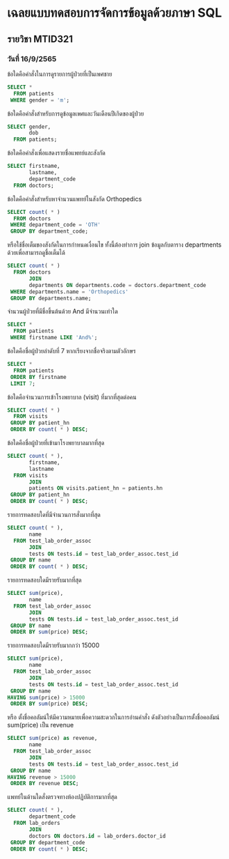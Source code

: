 # เฉลยแบบทดสอบการจัดการข้อมูลด้วยภาษา SQL
## รายวิชา MTID321
### วันที่ 16/9/2565


ข้อใดคือคำสั่งในการดูรายการผู้ป่วยที่เป็นเพศชาย

```SQL
SELECT *
  FROM patients
 WHERE gender = 'm';
 ```

ข้อใดคือคำสั่งสำหรับการดูข้อมูลเพศและวันเดือนปีเกิดของผู้ป่วย

```SQL
SELECT gender,
       dob
  FROM patients;
```

ข้อใดคือคำสั่งเพื่อแสดงรายชื่อแพทย์และสังกัด

```SQL
SELECT firstname,
       lastname,
       department_code
  FROM doctors;
```

ข้อใดคือคำสั่งสำหรับหาจำนวนแพทย์ในสังกัด Orthopedics

```SQL
SELECT count( * ) 
  FROM doctors
 WHERE department_code = 'OTH'
 GROUP BY department_code;
```

หรือใช้ชื่อเต็มของสังกัดในการกำหนดเงื่อนไข ทั้งนี้ต้องทำการ join ข้อมูลกับตาราง departments ด้วยเพื่อสามารถดูชื่อเต็มได้

```SQL
SELECT count( * ) 
  FROM doctors
       JOIN
       departments ON departments.code = doctors.department_code
 WHERE departments.name = 'Orthopedics'
 GROUP BY departments.name;
```


จำนวนผู้ป่วยที่มีชื่อขึ้นต้นด้วย And มีจำนวนเท่าใด

```SQL
SELECT *
  FROM patients
 WHERE firstname LIKE 'And%';
```

ข้อใดคือชื่อผู้ป่วยลำดับที่ 7 หากเรียงจากชื่อจริงตามตัวอักษร

```SQL
SELECT *
  FROM patients
 ORDER BY firstname
 LIMIT 7;
```

ข้อใดคือจำนวนการเข้าโรงพยาบาล (visit) ที่มากที่สุดต่อคน

```SQL
SELECT count( * ) 
  FROM visits
 GROUP BY patient_hn
 ORDER BY count( * ) DESC;
```

ข้อใดคือชื่อผู้ป่วยที่เข้ามาโรงพยาบาลมากที่สุด

```SQL
SELECT count( * ),
       firstname,
       lastname
  FROM visits
       JOIN
       patients ON visits.patient_hn = patients.hn
 GROUP BY patient_hn
 ORDER BY count( * ) DESC;
```

รายการทดสอบใดที่มีจำนวนการสั่งมากที่สุด

```SQL
SELECT count( * ),
       name
  FROM test_lab_order_assoc
       JOIN
       tests ON tests.id = test_lab_order_assoc.test_id
 GROUP BY name
 ORDER BY count( * ) DESC;
```

รายการทดสอบใดมีรายรับมากที่สุด

```SQL
SELECT sum(price),
       name
  FROM test_lab_order_assoc
       JOIN
       tests ON tests.id = test_lab_order_assoc.test_id
 GROUP BY name
 ORDER BY sum(price) DESC;
```

รายการทดสอบใดมีรายรับมากกว่า 15000

```SQL
SELECT sum(price),
       name
  FROM test_lab_order_assoc
       JOIN
       tests ON tests.id = test_lab_order_assoc.test_id
 GROUP BY name
HAVING sum(price) > 15000
 ORDER BY sum(price) DESC;
```

หรือ ตั้งชื่อคอลัมน์ให้มีความหมายเพื่อความสะดวกในการอ่านคำสั่ง ดังตัวอย่างเป็นการตั้งชื่อคอลัมน์ sum(price) เป็น revenue

```SQL
SELECT sum(price) as revenue,
       name
  FROM test_lab_order_assoc
       JOIN
       tests ON tests.id = test_lab_order_assoc.test_id
 GROUP BY name
HAVING revenue > 15000
 ORDER BY revenue DESC;
```

แพทย์ในด้านใดสั่งตรวจทางห้องปฏิบัติการมากที่สุด

```SQL
SELECT count( * ),
       department_code
  FROM lab_orders
       JOIN
       doctors ON doctors.id = lab_orders.doctor_id
 GROUP BY department_code
 ORDER BY count( * ) DESC;
```